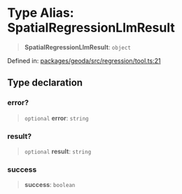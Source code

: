 # Type Alias: SpatialRegressionLlmResult

> **SpatialRegressionLlmResult**: `object`

Defined in: [packages/geoda/src/regression/tool.ts:21](https://github.com/GeoDaCenter/openassistant/blob/2cb8f20a901f3385efeb40778248119c5e49db78/packages/geoda/src/regression/tool.ts#L21)

## Type declaration

### error?

> `optional` **error**: `string`

### result?

> `optional` **result**: `string`

### success

> **success**: `boolean`

